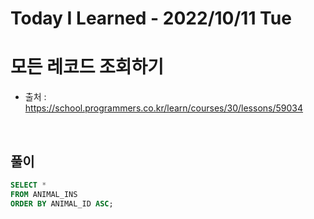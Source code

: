 # Today I Learned - 2022/10/11 Tue

# 모든 레코드 조회하기
- 출처 : https://school.programmers.co.kr/learn/courses/30/lessons/59034
<br>

## 풀이
```sql
SELECT *
FROM ANIMAL_INS
ORDER BY ANIMAL_ID ASC;
```
